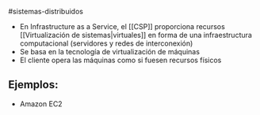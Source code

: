 #sistemas-distribuidos 

- En Infrastructure as a Service, el [[CSP]] proporciona recursos [[Virtualización de sistemas|virtuales]] en forma de una infraestructura computacional (servidores y redes de interconexión)
- Se basa en la tecnología de virtualización de máquinas 
- El cliente opera las máquinas como si fuesen recursos físicos

## Ejemplos:

- Amazon EC2